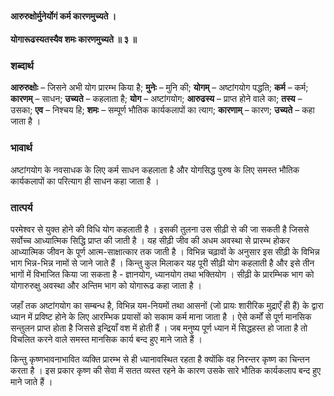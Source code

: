 #### आरुरुक्षोर्मुनेर्योगं कर्म कारणमुच्यते ।
#### योगारूढस्यतस्यैव शमः कारणमुच्यते ॥ ३ ॥

### शब्दार्थ

**आरुरुक्षोः** – जिसने अभी योग प्रारम्भ किया है; **मुनेः** – मुनि की; **योगम्** – अष्टांगयोग  पद्धति; **कर्म** – कर्म; **कारणम्** – साधन; **उच्यते** – कहलाता है; **योग** – अष्टांगयोग; **आरुढस्य** – प्राप्त होने वाले का; **तस्य** – उसका; **एव** – निश्चय हि; **शमः** – सम्पूर्ण भौतिक कार्यकलापों का त्याग; **कारणाम्** – कारण; **उच्यते** – कहा  जाता है ।

### भावार्थ

अष्टांगयोग के नवसाधक के लिए कर्म साधन कहलाता है और योगसिद्ध पुरुष के लिए समस्त भौतिक कार्यकलापों का परित्याग ही साधन कहा जाता है ।

### तात्पर्य

परमेश्वर से युक्त होने की विधि योग कहलाती है । इसकी तुलना उस सीढ़ी से की जा सकती है जिससे सर्वोच्च आध्यात्मिक सिद्धि प्राप्त की जाती है । यह सीढ़ी जीव की अधम अवस्था से प्रारम्भ होकर आध्यात्मिक जीवन के पूर्ण आत्म-साक्षात्कार तक जाती है । विभिन्न चढ़ावों के अनुसार इस सीढ़ी के विभिन्न भाग भिन्न-भिन्न नामों से जाने जाते हैं । किन्तु कुल मिलाकर यह पूरी सीढ़ी योग कहलाती है और इसे तीन भागों में विभाजित किया जा सकता है - ज्ञानयोग, ध्यानयोग तथा भक्तियोग । सीढ़ी के प्रारम्भिक भाग को योगारुरुक्षु अवस्था और अन्तिम भाग को योगारूढ कहा जाता है ।

जहाँ तक अष्टांगयोग का सम्बन्ध है, विभिन्न यम-नियमों तथा आसनों (जो प्रायः शारीरिक मुद्राएँ ही हैं) के द्वारा ध्यान में प्रविष्ट होने के लिए आरम्भिक प्रयासों को सकाम कर्म माना जाता है । ऐसे कर्मों से पूर्ण मानसिक सन्तुलन प्राप्त होता है जिससे इन्द्रियाँ वश में होती हैं । जब मनुष्य पूर्ण ध्यान में सिद्धहस्त हो जाता है तो विचलित करने वाले समस्त मानसिक कार्य बन्द हुए माने जाते हैं ।

किन्तु कृष्णभावनाभावित व्यक्ति प्रारम्भ से ही ध्यानावस्थित रहता है क्योंकि वह निरन्तर कृष्ण का चिन्तन करता है । इस प्रकार कृष्ण की सेवा में सतत व्यस्त रहने के कारण उसके सारे भौतिक कार्यकलाप बन्द हुए माने जाते हैं ।